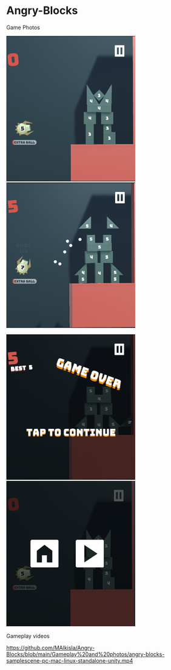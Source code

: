# Angry-Blocks

Game Photos

<img src="https://github.com/MAlkisla/Angry-Blocks/blob/main/Gameplay%20and%20photos/AngryBlockP1.PNG" width="340" height="383"> <img src="https://github.com/MAlkisla/Angry-Blocks/blob/main/Gameplay%20and%20photos/AngryBlockP2.PNG" width="340" height="383">

<img src="https://github.com/MAlkisla/Angry-Blocks/blob/main/Gameplay%20and%20photos/AngryBlockP3.PNG" width="340" height="383"> <img src="https://github.com/MAlkisla/Angry-Blocks/blob/main/Gameplay%20and%20photos/AngryBlockP4.PNG" width="340" height="383">

Gameplay videos

https://github.com/MAlkisla/Angry-Blocks/blob/main/Gameplay%20and%20photos/angry-blocks-samplescene-pc-mac-linux-standalone-unity.mp4

